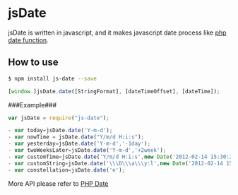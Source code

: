 jsDate
======

jsDate is written in javascript, and it makes javascript date process like [php date function](http://php.net/manual/en/function.date.php "php date").


## How to use ##

```bash
$ npm install js-date --save
```

```javascript
[window.]jsDate.date([StringFormat], [dateTimeOffset], [dateTime]);
```



###Example###

```javascript
var jsDate = require("js-date");

- var today=jsDate.date('Y-m-d');
- var nowTime = jsDate.date("Y/m/d H:i:s");
- var yesterday=jsDate.date('Y-m-d','-1day');
- var twoWeeksLater=jsDate.date('Y-m-d','+2week');
- var customTime=jsDate.date('Y/m/d H:i:s',new Date('2012-02-14 15:30:20'));
- var customString=jsDate.date('\\\D\\\a\\\y:l',new Date('2012-02-14 15:30:26'));
- var constellation=jsDate.date('e');
```

More API please refer to [PHP Date](http://php.net/manual/en/function.date.php "php date")